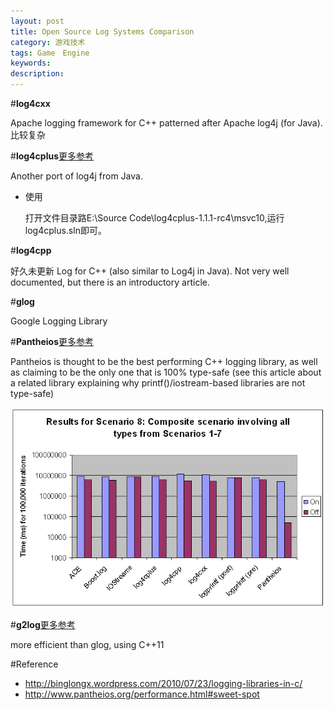 ```yaml
---
layout: post
title: Open Source Log Systems Comparison
category: 游戏技术
tags: Game　Engine
keywords: 
description: 
---
```

#**log4cxx**

Apache logging framework for C++ patterned after Apache log4j (for Java).
比较复杂


#**log4cplus**[更多参考](http://log4cplus.sourceforge.net/)


Another port of log4j from Java.

* 使用
  
  打开文件目录路E:\\Source Code\\log4cplus-1.1.1-rc4\\msvc10,运行log4cplus.sln即可。

#**log4cpp**

好久未更新
Log for C++ (also similar to Log4j in Java). Not very well documented, but there is an introductory article.

#**glog**


Google Logging Library

#**Pantheios**[更多参考](http://stackoverflow.com/questions/439791/what-is-the-most-efficient-thread-safe-c-logger)

Pantheios is thought to be the best performing C++ logging library, as well as claiming to be the only one that is 100% type-safe (see this article about a related library explaining why printf()/iostream-based libraries are not type-safe)


![](/Resources/第三方库之开源日志库_1.png)


#**g2log**[更多参考](http://www.codeproject.com/Articles/288827/g-log-An-efficient-asynchronous-logger-using-Cplus#TOC_part_2)


more efficient than glog, using C++11


#Reference
* <http://binglongx.wordpress.com/2010/07/23/logging-libraries-in-c/>
* <http://www.pantheios.org/performance.html#sweet-spot>